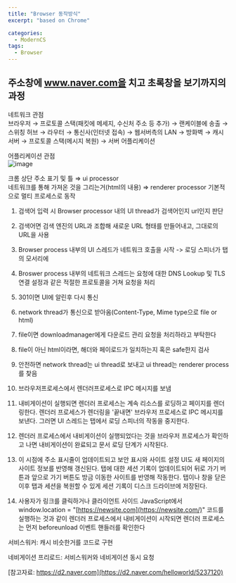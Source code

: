 ```yaml
---
title: "Browser 동작방식"
excerpt: "based on Chrome"

categories:
  - ModernCS
tags:
  - Browser
---
```


## 주소창에 www.naver.com을 치고 초록창을 보기까지의 과정

네트워크 관점  
브라우저 → 프로토콜 스택(패킷에 메세지, 수신처 주소 등 추가) → 랜케이블에 송출 → 스위칭 허브 → 라우터 → 통신사(인터넷 접속) → 웹서버측의 LAN → 방화벽 → 캐시서버 → 프로토콜 스택(메시지 복원) → 서버 어플리케이션

어플리케이션 관점  
![image](https://user-images.githubusercontent.com/34998051/68462256-84afb100-024f-11ea-8053-70be18f897dc.png)

크롬 상단 주소 표기 및 틀 ⇒ ui processor  
네트워크를 통해 가져온 것을 그리는거(html의 내용) ⇒ renderer processor
기본적으로 멀티 프로세스로 동작

1. 검색어 입력 시 Browser processor 내의 UI thread가 검색어인지 url인지 판단

2. 검색어면 검색 엔진의 URL과 조합해 새로운 URL 형태를 만들어내고, 그대로의 URL을 사용  

3. Browser process 내부의 UI 스레드가 네트워크 호출을 시작 -> 로딩 스피너가 탭의 모서리에 

4. Broswer process 내부의 네트워크 스레드는 요청에 대한 DNS Lookup 및 TLS 연결 설정과 같은 적절한 프로토콜을 거쳐 요청을 처리

5. 301이면 UI에 알린후 다시 통신

6. network thread가 통신으로 받아옴(Content-Type, Mime type으로 file or html)

7. file이면 downloadmanager에게 다운로드 관리 요청을 처리하라고 부탁한다

8. file이 아닌 html이라면, 해더와 페이로드가 일치하는지 혹은 safe한지 검사

9. 안전하면 network thread는 ui thread로 보내고 ui thread는 renderer process를 찾음

10. 브라우저프로세스에서 렌더러프로세스로 IPC 메시지를 보냄

11. 내비게이션이 실행되면 렌더러 프로세스는 계속 리소스를 로딩하고 페이지를 렌더링한다. 렌더러 프로세스가 렌더링을 '끝내면' 브라우저 프로세스로 IPC 메시지를 보낸다. 그러면 UI 스레드는 탭에서 로딩 스피너의 작동을 중지한다.

12. 렌더러 프로세스에서 내비게이션이 실행되었다는 것을 브라우저 프로세스가 확인하고 나면 내비게이션이 완료되고 문서 로딩 단계가 시작된다.

13. 이 시점에 주소 표시줄이 업데이트되고 보안 표시와 사이트 설정 UI도 새 페이지의 사이트 정보를 반영해 갱신된다. 탭에 대한 세션 기록이 업데이트되어 뒤로 가기 버튼과 앞으로 가기 버튼도 방금 이동한 사이트를 반영해 작동한다. 탭이나 창을 닫은 이후 탭과 세션을 복원할 수 있게 세션 기록이 디스크 드라이브에 저장된다.

14. 사용자가 링크를 클릭하거나 클라이언트 사이드 JavaScript에서 window.location = "[https://newsite.com](https://newsite.com/)" 코드를 실행하는 것과 같이 렌더러 프로세스에서 내비게이션이 시작되면 렌더러 프로세스는 먼저 beforeunload 이벤트 핸들러를 확인한다

서비스워커: 캐시 비슷한거를 코드로 구현

네비게이션 프리로드: 서비스워커와 네비게이션 동시 요청


[참고자료: https://d2.naver.com](https://d2.naver.com/helloworld/5237120)
